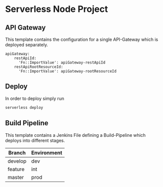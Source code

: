 <!--
title: Serverless project template node.js
description: This is a template for creating serverless projects containing a Jenkins declarative Pipeline.
layout: Doc
-->
# Serverless Node Project

## API Gateway

This template contains the configuration for a single API-Gateway which is deployed separately. 

```
apiGateway:
    restApiId:
      'Fn::ImportValue': apiGateway-restApiId
    restApiRootResourceId:
      'Fn::ImportValue': apiGateway-rootResourceId
```

## Deploy

In order to deploy simply run

```bash
serverless deploy
```

## Build Pipeline

This template contains a Jenkins File defining a Build-Pipeline which deploys into different stages.

| Branch      | Environment |
|-------------|-------------|
| develop     | dev         |
| feature     | int         |
| master      | prod        |


